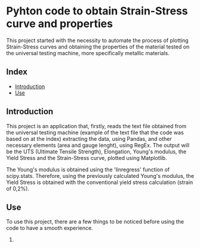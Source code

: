 # Pyhton code to obtain Strain-Stress curve and properties 

This project started with the necessity to automate the process of plotting Strain-Stress curves and obtaining the properties of the material tested on the universal testing machine, more specifically metallic materials.

## Index
- [Introduction](#introduction)
- [Use](#use)

## Introduction
This project is an application that, firstly, reads the text file obtained from the universal testing machine (example of the text file that 
the code was based on at the index) extracting the data, using Pandas, and other necessary elements (area and gauge lenght), using RegEx. The output will be the 
UTS (Ultimate Tensile Strength), Elongation, Young's modulus, the Yield Stress and the Strain-Stress curve, plotted using Matplotlib.

The Young's modulus is obtained using the 'linregress' function of scipy.stats. Therefore, using the previously calculated Young's modulus, the 
Yield Stress is obtained with the conventional yield stress calculation (strain of 0,2%).

## Use

To use this project, there are a few things to be noticed before using the code to have a smooth experience.

1) 
